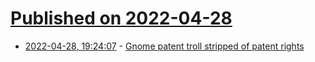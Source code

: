 # [Published on 2022-04-28](index.md)

* [2022-04-28, 19:24:07](https://news.ycombinator.com/item?id=31197044) - [Gnome patent troll stripped of patent rights](https://blog.opensource.org/gnome-patent-troll-stripped-of-patent-rights/)

